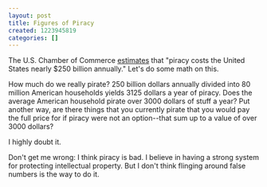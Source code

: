 ```yaml
---
layout: post
title: Figures of Piracy
created: 1223945819
categories: []
---
```

The U.S. Chamber of Commerce [estimates](http://www.reuters.com/article/technologyNews/idUSTRE49C7EI20081013) that "piracy costs the United States nearly $250 billion annually." Let's do some math on this.

How much do we really pirate? 250 billion dollars annually divided into 80 million American households yields 3125 dollars a year of piracy. Does the average American household pirate over 3000 dollars of stuff a year? Put another way, are there things that you currently pirate that you would pay the full price for if piracy were not an option--that sum up to a value of over 3000 dollars?

I highly doubt it.

Don't get me wrong: I think piracy is bad. I believe in having a strong system for protecting intellectual property. But I don't think flinging around false numbers is the way to do it.
